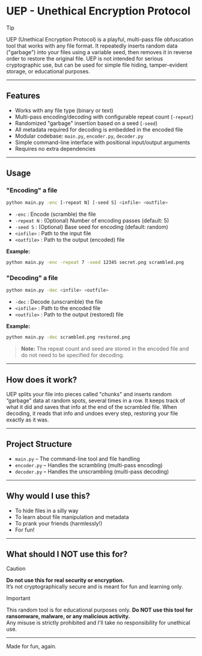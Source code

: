# UEP - Unethical Encryption Protocol
> [!TIP] 
> UEP (Unethical Encryption Protocol) is a playful, multi-pass file obfuscation tool that works with any file format. It repeatedly inserts random data ("garbage") into your files using a variable seed, then removes it in reverse order to restore the original file. UEP is not intended for serious cryptographic use, but can be used for simple file hiding, tamper-evident storage, or educational purposes.

---

## Features

- Works with any file type (binary or text)
- Multi-pass encoding/decoding with configurable repeat count (`-repeat`)
- Randomized "garbage" insertion based on a seed (`-seed`)
- All metadata required for decoding is embedded in the encoded file
- Modular codebase: `main.py`, `encoder.py`, `decoder.py` 
- Simple command-line interface with positional input/output arguments
- Requires no extra dependencies

---

## Usage

### "Encoding" a file

```sh
python main.py -enc [-repeat N] [-seed S] <infile> <outfile>
```

- `-enc` : Encode (scramble) the file
- `-repeat N` : (Optional) Number of encoding passes (default: 5)
- `-seed S` : (Optional) Base seed for encoding (default: random)
- `<infile>` : Path to the input file
- `<outfile>` : Path to the output (encoded) file

**Example:**
```sh
python main.py -enc -repeat 7 -seed 12345 secret.png scrambled.png
```

### "Decoding" a file

```sh
python main.py -dec <infile> <outfile>
```

- `-dec` : Decode (unscramble) the file
- `<infile>` : Path to the encoded file
- `<outfile>` : Path to the output (restored) file

**Example:**
```sh
python main.py -dec scrambled.png restored.png
```

> **Note:** The repeat count and seed are stored in the encoded file and do not need to be specified for decoding.

---

## How does it work?

UEP splits your file into pieces called "chunks" and inserts random “garbage” data at random spots, several times in a row. It keeps track of what it did and saves that info at the end of the scrambled file. When decoding, it reads that info and undoes every step, restoring your file exactly as it was.

---

## Project Structure

- `main.py` – The command-line tool and file handling
- `encoder.py` – Handles the scrambling (multi-pass encoding)
- `decoder.py` – Handles the unscrambling (multi-pass decoding)

---

## Why would I use this?

- To hide files in a silly way
- To learn about file manipulation and metadata
- To prank your friends (harmlessly!)
- For fun!

---

## What should I NOT use this for?
> [!CAUTION]
> **Do not use this for real security or encryption.**  
> It’s not cryptographically secure and is meant for fun and learning only.

> [!IMPORTANT] 
> This random tool is for educational purposes only.
> **Do NOT use this tool for ransomware, malware, or any malicious activity.**  
> Any misuse is strictly prohibited and I'll take no responsibility for unethical use.

---

Made for fun, again.